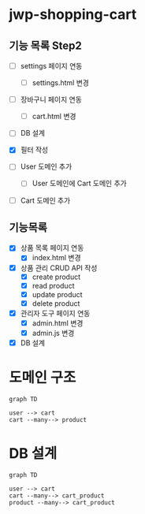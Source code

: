 # jwp-shopping-cart

## 기능 목록 Step2

- [ ] settings 페이지 연동
    - [ ] settings.html 변경
- [ ] 장바구니 페이지 연동
    - [ ] cart.html 변경

- [ ] DB 설계

- [x] 필터 작성

- [ ] User 도메인 추가
    - [ ] User 도메인에 Cart 도메인 추가
- [ ] Cart 도메인 추가

## 기능목록

- [x] 상품 목록 페이지 연동
    - [x] index.html 변경
- [x] 상품 관리 CRUD API 작성
    - [x] create product
    - [x] read product
    - [x] update product
    - [x] delete product
- [x] 관리자 도구 페이지 연동
    - [x] admin.html 변경
    - [x] admin.js 변경

- [x] DB 설계

# 도메인 구조

```mermaid
graph TD

user --> cart
cart --many--> product
```

# DB 설계

```mermaid
graph TD

user --> cart
cart --many--> cart_product
product --many--> cart_product
```
